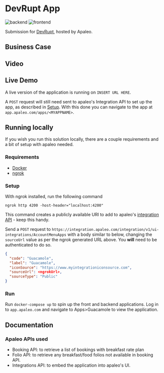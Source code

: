 # DevRupt App

![backend](https://github.com/DevRupt-Hackathon/devrupt-app/actions/workflows/backend.yaml/badge.svg)
![frontend](https://github.com/DevRupt-Hackathon/devrupt-app/actions/workflows/frontend.yaml/badge.svg)

Submission for [DevRupt](https://www.devrupt-hospitality.com/), hosted by Apaleo.

## Business Case

## Video

## Live Demo

A live version of the application is running on `INSERT URL HERE`.

A `POST` request will still need sent to apaleo's Integration API to set up the app, as described in [Setup](#setup).
With this done you can navigate to the app at `app.apaleo.com/apps/<MYAPPNAME>`.

## Running locally

If you wish you run this solution locally, there are a couple requirements and a bit of 
setup with apaleo needed.

### Requirements
- [Docker](https://www.docker.com/)
- [ngrok](https://ngrok.com/)

### Setup

With ngrok installed, run the following command
```shell
ngrok http 4200 -host-header="localhost:4200"
```
This command creates a publicly available URI to add to apaleo's [integration API]("https://integration.apaleo.com/swagger/index.html") - keep this handy.

Send a `POST` request to `https://integration.apaleo.com/integration/v1/ui-integrations/AccountMenuApps` 
with a body similar to below, changing the `sourceUrl` value as per the ngrok generated URL above.
You **will** need to be authenticated to do so.
```json
{
  "code": "Guacamole",
  "label": "Guacamole",
  "iconSource": "https://www.myintegrationiconsource.com",
  "sourceUrl": <ngrokUrl>,
  "sourceType": "Public"
}
```

### Run

Run `docker-compose up` to spin up the front and backend applications. Log in to `app.apaleo.com` and navigate to Apps>Guacamole to view the application.


## Documentation
### Apaleo APIs used
- Booking API: to retrieve a list of bookings with breakfast rate plan
- Folio API: to retrieve any breakfast/food folios not available in booking API.
- Integrations API: to embed the application into apaleo's UI.
